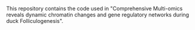 This repository contains the code used in "Comprehensive Multi-omics reveals dynamic chromatin changes and gene regulatory networks during duck Folliculogenesis".
